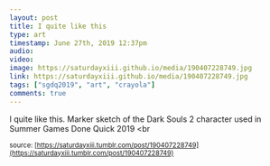 ```yaml
---
layout: post
title: I quite like this
type: art
timestamp: June 27th, 2019 12:37pm
audio: 
video: 
image: https://saturdayxiii.github.io/media/190407228749.jpg
link: https://saturdayxiii.github.io/media/190407228749.jpg
tags: ["sgdq2019", "art", "crayola"]
comments: true
---
```

I quite like this.
Marker sketch of the Dark Souls 2 character used in Summer Games Done Quick 2019
<br 
  
<small>source: [https://saturdayxiii.tumblr.com/post/190407228749](https://saturdayxiii.tumblr.com/post/190407228749)</small>